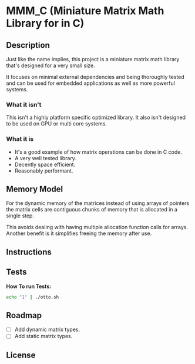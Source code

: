 # MMM_C (Miniature Matrix Math Library for in C)

## Description

Just like the name implies, this project is a miniature matrix math library
that's designed for a very small size.

It focuses on minimal external dependencies and being thoroughly tested and
can be used for embedded applications as well as more powerful systems.

### What it isn't

This isn't a highly platform specific optimized library. It also isn't designed
to be used on GPU or multi core systems.

### What it is

- It's a good example of how matrix operations can be done in C code.
- A very well tested library.
- Decently space efficient.
- Reasonably performant.

## Memory Model

For the dynamic memory of the matrices instead of using arrays of pointers
the matrix cells are contiguous chunks of memory that is allocated in a
single step.

This avoids dealing with having multiple allocation function calls for arrays.
Another benefit is it simplifies freeing the memory after use.

## Instructions



## Tests

**How To run Tests:**

```sh
echo "1" | ./otto.sh
```


## Roadmap

- [ ] Add dynamic matrix types.
- [ ] Add static matrix types.

## License

